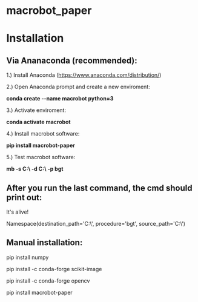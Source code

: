 # macrobot_paper
# Installation

## Via Ananaconda (recommended):
1.) Install Anaconda (https://www.anaconda.com/distribution/)

2.) Open Anaconda prompt and create a new enviroment: 

**conda create --name macrobot python=3**

3.) Activate enviroment:

**conda activate macrobot**

4.) Install macrobot software:

**pip install macrobot-paper**

5.) Test macrobot software:

**mb -s C:\ -d C:\ -p bgt**
 


## After you run the last command, the cmd should print out:

It's alive!

Namespace(destination_path='C:\\', procedure='bgt', source_path='C:\\')



## Manual installation:
pip install numpy

pip install -c conda-forge scikit-image

pip install -c conda-forge opencv

pip install macrobot-paper
